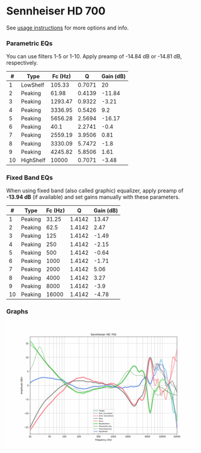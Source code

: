 # Sennheiser HD 700
See [usage instructions](https://github.com/jaakkopasanen/AutoEq#usage) for more options and info.

### Parametric EQs
You can use filters 1-5 or 1-10. Apply preamp of -14.84 dB or -14.81 dB, respectively.

|   # | Type      |   Fc (Hz) |      Q |   Gain (dB) |
|-----|-----------|-----------|--------|-------------|
|   1 | LowShelf  |    105.33 | 0.7071 |       20    |
|   2 | Peaking   |     61.98 | 0.4139 |      -11.84 |
|   3 | Peaking   |   1293.47 | 0.9322 |       -3.21 |
|   4 | Peaking   |   3336.95 | 0.5426 |        9.2  |
|   5 | Peaking   |   5656.28 | 2.5694 |      -16.17 |
|   6 | Peaking   |     40.1  | 2.2741 |       -0.4  |
|   7 | Peaking   |   2559.19 | 3.9506 |        0.81 |
|   8 | Peaking   |   3330.09 | 5.7472 |       -1.8  |
|   9 | Peaking   |   4245.82 | 5.8506 |        1.61 |
|  10 | HighShelf |  10000    | 0.7071 |       -3.48 |

### Fixed Band EQs
When using fixed band (also called graphic) equalizer, apply preamp of **-13.94 dB** (if available) and set gains manually with these parameters.

|   # | Type    |   Fc (Hz) |      Q |   Gain (dB) |
|-----|---------|-----------|--------|-------------|
|   1 | Peaking |     31.25 | 1.4142 |       13.47 |
|   2 | Peaking |     62.5  | 1.4142 |        2.47 |
|   3 | Peaking |    125    | 1.4142 |       -1.49 |
|   4 | Peaking |    250    | 1.4142 |       -2.15 |
|   5 | Peaking |    500    | 1.4142 |       -0.64 |
|   6 | Peaking |   1000    | 1.4142 |       -1.71 |
|   7 | Peaking |   2000    | 1.4142 |        5.06 |
|   8 | Peaking |   4000    | 1.4142 |        3.27 |
|   9 | Peaking |   8000    | 1.4142 |       -3.9  |
|  10 | Peaking |  16000    | 1.4142 |       -4.78 |

### Graphs
![](./Sennheiser%20HD%20700.png)
